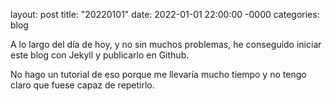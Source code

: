 layout: post
title: "20220101"
date: 2022-01-01 22:00:00 -0000
categories: blog


A lo largo del día de hoy, y no sin muchos problemas, he conseguido iniciar este blog con Jekyll y publicarlo en Github.

No hago un tutorial de eso porque me llevaría mucho tiempo y no tengo claro que fuese capaz de repetirlo. 

